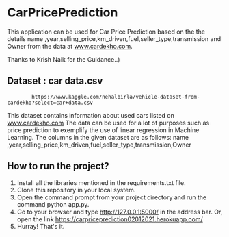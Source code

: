 # CarPricePrediction

This application can be used for Car Price Prediction based on the the details name ,year,selling_price,km_driven,fuel,seller_type,transmission and Owner from
the data at www.cardekho.com.

Thanks to Krish Naik for the Guidance..)

## Dataset : car data.csv
            https://www.kaggle.com/nehalbirla/vehicle-dataset-from-cardekho?select=car+data.csv 
            
This dataset contains information about used cars listed on www.cardekho.com
The data can be used for a lot of purposes such as price prediction to exemplify the use of linear regression in Machine Learning.
The columns in the given dataset are as follows:
name ,year,selling_price,km_driven,fuel,seller_type,transmission,Owner

## How to run the project?
1. Install all the libraries mentioned in the requirements.txt file.
2. Clone this repository in your local system.
3. Open the command prompt from your project directory and run the command python app.py.
4. Go to your browser and type http://127.0.0.1:5000/ in the address bar.
   Or, open the link https://carpriceprediction02012021.herokuapp.com/
5. Hurray! That's it.



